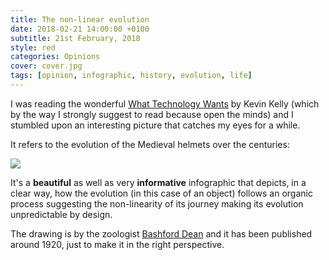 ```yaml
---
title: The non-linear evolution
date: 2018-02-21 14:00:00 +0100
subtitle: 21st February, 2018
style: red
categories: Opinions
cover: cover.jpg
tags: [opinion, infographic, history, evolution, life]
---
```


I was reading the wonderful [What Technology Wants](https://en.wikipedia.org/wiki/What_Technology_Wants) by Kevin Kelly (which by the way I strongly suggest to read because open the minds) and I stumbled upon an interesting picture that catches my eyes for a while.

It refers to the evolution of the Medieval helmets over the centuries:

![](/assets/blog/the-non-linear-evolution/elmi-medioevali-evoluzione.jpg)

It's a **beautiful** as well as very **informative** infographic that depicts, in a clear way, how the evolution (in this case of an object) follows an organic process suggesting the non-linearity of its journey making its evolution unpredictable by design.

The drawing is by the zoologist [Bashford Dean](https://en.wikipedia.org/wiki/Bashford_Dean) and it has been published around 1920, just to make it in the right perspective.
